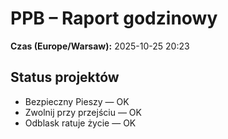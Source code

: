 # PPB – Raport godzinowy
**Czas (Europe/Warsaw):** 2025-10-25 20:23

## Status projektów
- Bezpieczny Pieszy — OK
- Zwolnij przy przejściu — OK
- Odblask ratuje życie — OK

